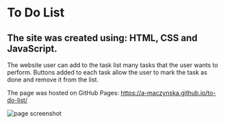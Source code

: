 # To Do List
## The site was created using: HTML, CSS and JavaScript.

The website user can add to the task list many tasks that the user wants to perform.
Buttons added to each task allow the user to mark the task as done and remove it from the list.

The page was hosted on GitHub Pages: https://a-maczynska.github.io/to-do-list/



![page screenshot](https://raw.githubusercontent.com/a-maczynska/to-do-list/d44a1fa33fa61712f3f799b834d1d3cc51b1c4cf/src/images/To-Do-List.png)

